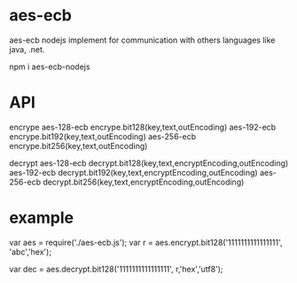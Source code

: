 # aes-ecb
aes-ecb nodejs implement for communication with others languages like java, .net.

npm i aes-ecb-nodejs

# API
encrype
aes-128-ecb
encrype.bit128(key,text,outEncoding)
aes-192-ecb
encrype.bit192(key,text,outEncoding)
aes-256-ecb
encrype.bit256(key,text,outEncoding)

decrypt
aes-128-ecb
decrypt.bit128(key,text,encryptEncoding,outEncoding)
aes-192-ecb
decrypt.bit192(key,text,encryptEncoding,outEncoding)
aes-256-ecb
decrypt.bit256(key,text,encryptEncoding,outEncoding)

# example
var aes = require('./aes-ecb.js');
var r = aes.encrypt.bit128('1111111111111111', 'abc','hex');

var dec = aes.decrypt.bit128('1111111111111111', r,'hex','utf8');
